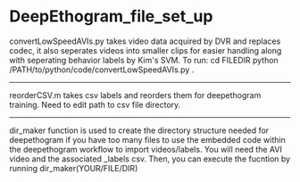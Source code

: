 # DeepEthogram_file_set_up

convertLowSpeedAVIs.py takes video data acquired by DVR and replaces codec, it also seperates videos into smaller clips for easier handling along with seperating behavior labels by Kim's SVM. 
To run: 
cd FILEDIR
python /PATH/to/python/code/convertLowSpeedAVIs.py .

- - - -
reorderCSV.m takes csv labels and reorders them for deepethogram training. Need to edit path to csv file directory.
- - - -
dir_maker function is used to create the directory structure needed for deepethogram if you have too many files to use the embedded code within the deepethogram workflow to import videos/labels. You will need the AVI video and the associated _labels csv. Then, you can execute the fucntion by running dir_maker(YOUR/FILE/DIR)
